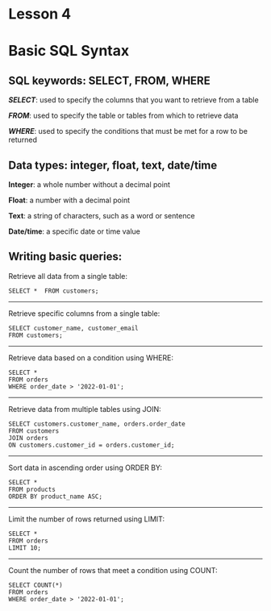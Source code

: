 # Lesson 4 
# Basic SQL Syntax

## SQL keywords: SELECT, FROM, WHERE

***SELECT***: used to specify the columns that you want to retrieve from a table

***FROM***: used to specify the table or tables from which to retrieve data

***WHERE***: used to specify the conditions that must be met for a row to be returned

## Data types: integer, float, text, date/time

**Integer**: a whole number without a decimal point

**Float**: a number with a decimal point

**Text**: a string of characters, such as a word or sentence

**Date/time**: a specific date or time value

## Writing basic queries:

Retrieve all data from a single table:

`SELECT * 
FROM customers;`

---

Retrieve specific columns from a single table:

`SELECT customer_name, customer_email`<br>
`FROM customers;`

---

Retrieve data based on a condition using WHERE:

`SELECT * `<br>
`FROM orders`<br>
`WHERE order_date > '2022-01-01';`

---

Retrieve data from multiple tables using JOIN:

`SELECT customers.customer_name, orders.order_date`<br> 
`FROM customers`<br> 
`JOIN orders`<br> 
`ON customers.customer_id = orders.customer_id;`

---

Sort data in ascending order using ORDER BY:

`SELECT *`<br>
`FROM products`<br>
`ORDER BY product_name ASC;`

---

Limit the number of rows returned using LIMIT:

`SELECT *`<br> 
`FROM orders`<br> 
`LIMIT 10;`

---

Count the number of rows that meet a condition using COUNT:

`SELECT COUNT(*)`<br>
`FROM orders`<br>
`WHERE order_date > '2022-01-01';`




